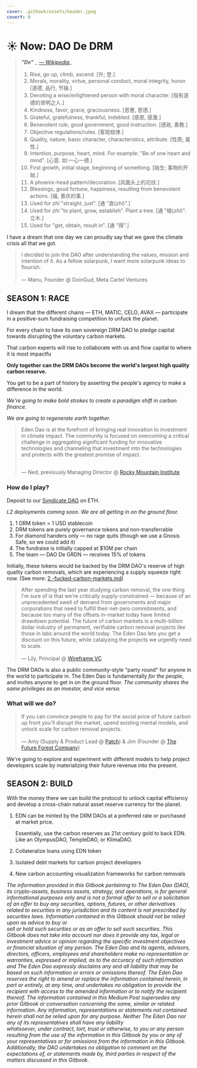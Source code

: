 ```yaml
---
cover: .gitbook/assets/header.jpeg
coverY: 0
---
```


# ☀ Now: DAO De DRM

> _**"De"** _ [_—_ Wikipedia](https://en.m.wikipedia.org/wiki/De\_\(Chinese\))__
>
> 1. Rise, go up, climb, ascend. \[升; 登.]
> 2. Morals, morality, virtue, personal conduct, moral integrity, honor. \[道德, 品行, 节操.]
> 3. Denoting a wise/enlightened person with moral character. \[指有道德的贤明之人.]
> 4. Kindness, favor, grace, graciousness. \[恩惠, 恩德.]
> 5. Grateful, gratefulness, thankful, indebted. \[感恩, 感激.]
> 6. Benevolent rule, good government, good instruction. \[德政, 善教.]
> 7. Objective regulations/rules. \[客观规律.]
> 8. Quality, nature, basic character, characteristics, attribute. \[性质; 属性.]
> 9. Intention, purpose, heart, mind. For example: "Be of one heart and mind". \[心意. 如:一心一德.]
> 10. First growth, initial stage, beginning of something. \[始生; 事物的开始.]
> 11. A phoenix-head pattern/decoration. \[凤凰头上的花纹.]
> 12. Blessings, good fortune, happiness, resulting from benevolent actions. \[福, 善庆的事.]
> 13. Used for _zhí_ "straight, just". \[通 "直(_zhí_)".]
> 14. Used for _zhí_ "to plant, grow, establish". Plant a tree. \[通 "植(_zhí_)". 立木.]
> 15. Used for "get, obtain, result in". \[通 "得".]



I have a dream that one day we can proudly say that we gave the climate crisis all that we got.

> I decided to join the DAO after understanding the values, mission and intention of it. As a fellow solarpunk, I want more solarpunk ideas to flourish.\
> \
> — Manu, Founder @ DoinGud, Meta Cartel Ventures



## SEASON 1: RACE

I dream that the different chains — ETH, MATIC, CELO, AVAX — participate in a positive-sum fundraising competition to unfuck the planet.

For every chain to have its own sovereign DRM DAO to pledge capital towards disrupting the voluntary carbon markets.

That carbon experts will rise to collaborate with us and flow capital to where it is most impactfu

**Only together can the DRM DAOs become the world's largest high quality carbon reserve.**

You get to be a part of history by asserting the people's agency to make a difference in the world.&#x20;

_We're going to make bold strokes to create a paradigm shift in carbon finance._

_We are going to regenerate earth together._

> Eden Dao is at the forefront of bringing real innovation to investment in climate impact. The community is focused on overcoming a critical challenge in aggregating significant funding for innovative technologies and channeling that investment into the technologies and protects with the greatest promise of impact.
>
> \
> — Ned, previously Managing Director @ [Rocky Mountain Institute](https://rmi.org)



### How do I play?

Deposit to our [Syndicate DAO](https://app.syndicate.io/clubs/0x99d61e194b0b677fa0a8215ad00d852cddd4cd9f) on ETH.

_L2 deployments coming soon. We are all getting in on the ground floor._

1. 1 DRM token = 1 USD stablecoin
2. DRM tokens are purely governance tokens and non-transferrable
3. For diamond handers only — no rage quits (though we use a Gnosis Safe, so we could add it)
4. The fundraise is initially capped at $10M per chain
5. The team — DAO De GRDN — receives 15% of tokens

Initially, these tokens would be backed by the DRM DAO's reserve of high quality carbon removals, which are experiencing a supply squeeze right now. (See more: [2.-fucked-carbon-markets.md](the-potential/2.-fucked-carbon-markets.md "mention"))

> After spending the last year studying carbon removal, the one thing I'm sure of is that we're critically supply-constrained — because of an unprecedented swell of demand from governments and major corporations that need to fulfill their net-zero commitments, and because too many of the offsets in-market today have limited drawdown potential. The future of carbon markets is a multi-billion dollar industry of permanent, verifiable carbon removal projects like those in labs around the world today. The Eden Dao lets you get a discount on this future, while catalyzing the projects we urgently need to scale.\
> \
> — Lily, Principal @ [Wireframe VC](https://www.wireframevc.com/about)

The DRM DAOs is also a public community-style "party round" for anyone in the world to participate in. The Eden Dao is fundamentally _for the people_, and invites anyone to get in on the ground floor. _The community shares the same privileges as an investor, and vice versa._



### What will we do?

> If you can convince people to pay for the social price of future carbon up front you'll disrupt the market, upend existing mental models, and unlock scale for carbon removal projects.\
> \
> — Amy (Supply & Product Lead @ [Patch](https://patch.io)) & Jim (Founder @ [The Future Forest Company](https://thefutureforestcompany.com))

We're going to explore and experiment with different models to help project developers scale by materializing their future revenue into the present.



## SEASON 2: BUILD

With the money there we can build the protocol to unlock capital efficiency and develop a cross-chain natural asset reserve currency for the planet.

1.  EDN can be minted by the DRM DAOs at a preferred rate or purchased at market price.

    Essentially, use the carbon reserves as 21st century gold to back EDN. Like an OlympusDAO, TempleDAO, or KlimaDAO.
2. Collateralize loans using EDN token
3. Isolated debt markets for carbon project developers
4. New carbon accounting visualization frameworks for carbon removals



_The information provided in this Gitbook pertaining to The Eden Dao (DAO), its crypto-assets, business assets, strategy, and operations, is for general informational purposes only and is not a formal offer to sell or a solicitation of an offer to buy any securities, options, futures, or other derivatives related to securities in any jurisdiction and its content is not prescribed by securities laws. Information contained in this Gitbook should not be relied upon as advice to buy or_\
_sell or hold such securities or as an offer to sell such securities. This Gitbook does not take into account nor does it provide any tax, legal or investment advice or opinion regarding the specific investment objectives or financial situation of any person. The Eden Dao and its agents, advisors, directors, officers, employees and shareholders make no representation or warranties, expressed or implied, as to the accuracy of such information and The Eden Dao expressly disclaims any and all liability that may be based on such information or errors or omissions thereof. The Eden Dao reserves the right to amend or replace the information contained herein, in part or entirely, at any time, and undertakes no obligation to provide the recipient with access to the amended information or to notify the recipient thereof. The information contained in this Medium Post supersedes any prior Gitbook or conversation concerning the same, similar or related information. Any information, representations or statements not contained herein shall not be relied upon for any purpose. Neither The Eden Dao nor any of its representatives shall have any liability_\
_whatsoever, under contract, tort, trust or otherwise, to you or any person resulting from the use of the information in this Gitbook by you or any of your representatives or for omissions from the information in this Gitbook. Additionally, the DAO undertakes no obligation to comment on the expectations of, or statements made by, third parties in respect of the matters discussed in this Gitbook._
